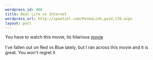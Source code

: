 ```yaml
--- 
wordpress_id: 408
title: Real Life vs Internet
wordpress_url: http://spaetzel.com/PermaLink,guid,170.aspx
layout: post
---
```

You have to watch this movie, its hilarious <a href="http://www.bsd-unix.net/seitz/funny/RvB_NYC2.mov">movie</a>
        <br />
        <br />
        I've fallen out on Red vs Blue lately, but I ran across this movie and it is great.
        You won't regret it<br />
        <img width="0" height="0" src="http://spaetzel.com/aggbug.ashx?id=170" />
